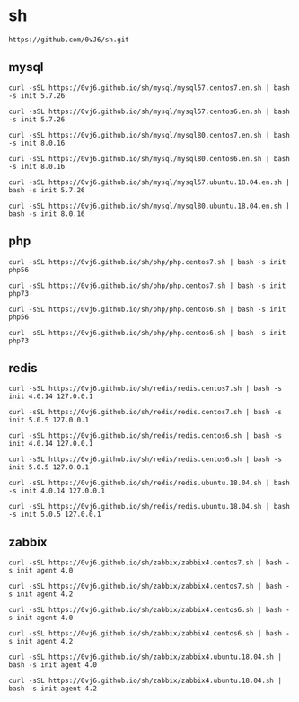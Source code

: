 # sh

    https://github.com/0vJ6/sh.git
    
## mysql

    curl -sSL https://0vj6.github.io/sh/mysql/mysql57.centos7.en.sh | bash -s init 5.7.26
    
    curl -sSL https://0vj6.github.io/sh/mysql/mysql57.centos6.en.sh | bash -s init 5.7.26
    
    curl -sSL https://0vj6.github.io/sh/mysql/mysql80.centos7.en.sh | bash -s init 8.0.16
    
    curl -sSL https://0vj6.github.io/sh/mysql/mysql80.centos6.en.sh | bash -s init 8.0.16
    
    curl -sSL https://0vj6.github.io/sh/mysql/mysql57.ubuntu.18.04.en.sh | bash -s init 5.7.26
    
    curl -sSL https://0vj6.github.io/sh/mysql/mysql80.ubuntu.18.04.en.sh | bash -s init 8.0.16
    
## php

    curl -sSL https://0vj6.github.io/sh/php/php.centos7.sh | bash -s init php56
    
    curl -sSL https://0vj6.github.io/sh/php/php.centos7.sh | bash -s init php73

    curl -sSL https://0vj6.github.io/sh/php/php.centos6.sh | bash -s init php56
    
    curl -sSL https://0vj6.github.io/sh/php/php.centos6.sh | bash -s init php73
    
## redis

    curl -sSL https://0vj6.github.io/sh/redis/redis.centos7.sh | bash -s init 4.0.14 127.0.0.1
    
    curl -sSL https://0vj6.github.io/sh/redis/redis.centos7.sh | bash -s init 5.0.5 127.0.0.1
    
    curl -sSL https://0vj6.github.io/sh/redis/redis.centos6.sh | bash -s init 4.0.14 127.0.0.1
    
    curl -sSL https://0vj6.github.io/sh/redis/redis.centos6.sh | bash -s init 5.0.5 127.0.0.1

    curl -sSL https://0vj6.github.io/sh/redis/redis.ubuntu.18.04.sh | bash -s init 4.0.14 127.0.0.1
    
    curl -sSL https://0vj6.github.io/sh/redis/redis.ubuntu.18.04.sh | bash -s init 5.0.5 127.0.0.1
    
## zabbix
    
    curl -sSL https://0vj6.github.io/sh/zabbix/zabbix4.centos7.sh | bash -s init agent 4.0
    
    curl -sSL https://0vj6.github.io/sh/zabbix/zabbix4.centos7.sh | bash -s init agent 4.2
    
    curl -sSL https://0vj6.github.io/sh/zabbix/zabbix4.centos6.sh | bash -s init agent 4.0
    
    curl -sSL https://0vj6.github.io/sh/zabbix/zabbix4.centos6.sh | bash -s init agent 4.2

    curl -sSL https://0vj6.github.io/sh/zabbix/zabbix4.ubuntu.18.04.sh | bash -s init agent 4.0
    
    curl -sSL https://0vj6.github.io/sh/zabbix/zabbix4.ubuntu.18.04.sh | bash -s init agent 4.2
